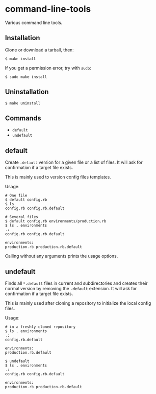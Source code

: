 command-line-tools
==================

Various command line tools.

## Installation

Clone or download a tarball, then:

    $ make install

If you get a permission error, try with `sudo`:

    $ sudo make install

## Uninstallation

    $ make uninstall

## Commands

- `default`
- `undefault`

## default

Create `.default` version for a given file or a list of files.
It will ask for confirmation if a target file exists.

This is mainly used to version config files templates.

Usage:

    # One file
    $ default config.rb
    $ ls
    config.rb config.rb.default

    # Several files
    $ default config.rb environments/production.rb
    $ ls . environments
    .:
    config.rb config.rb.default

    environments:
    production.rb production.rb.default

Calling without any arguments prints the usage options.

## undefault

Finds all `*.default` files in current and subdirectories and creates their normal version by removing the `.default` extension.
It will ask for confirmation if a target file exists.

This is mainly used after cloning a repository to initialize the local config files.

Usage:

    # in a freshly cloned repository
    $ ls . environments
    .:
    config.rb.default

    environments:
    production.rb.default

    $ undefault
    $ ls . environments
    .:
    config.rb config.rb.default

    environments:
    production.rb production.rb.default
